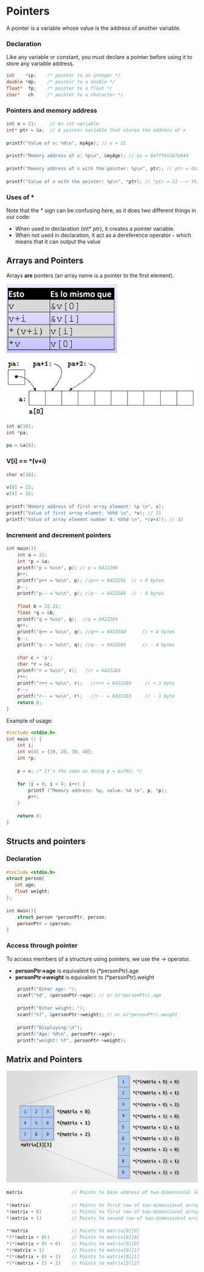 # Pointers

A pointer is a variable whose value is the address of another variable. 

### Declaration
Like any variable or constant, you must declare a pointer before using it to store any variable address. 
```c
int    *ip;    /* pointer to an integer */
double *dp;    /* pointer to a double */
float*  fp;    /* pointer to a float */
char*   ch     /* pointer to a character */
```

### Pointers and memory address

```c
int x = 21;     // An int variable
int* ptr = &x;  // A pointer variable that stores the address of x

printf("Value of x: %d\n", myAge); // x = 21

printf("Memory address of x: %p\n", &myAge); // &x = 0x7ffe5367e044

printf("Memory address of x with the pointer: %p\n", ptr); // ptr = 0x7ffe5367e044

printf("Value of x with the pointer: %p\n", *ptr); // *ptr = 21 --> this is called dereference
```

### Uses of *

Note that the * sign can be confusing here, as it does two different things in our code:
* When used in declaration (int* ptr), it creates a pointer variable.
* When not used in declaration, it act as a dereference operator - which means that it can output the value 

## Arrays and Pointers

Arrays **are** ponters (an array name is a pointer to the first element).

![arrays-pointers](./img/pointers-arrays.PNG)

 ![arrays-pointers](./img/pointer-arrays2.PNG)

```c
int a[10];
int *pa;

pa = &a[0];
```

### V[i] == *(v+i)

```c
char v[10];

v[0] = 15;
v[4] = 32;

printf("Memory address of first array element: %p \n", v); 
printf("Value of first array elemnt: %hhd \n", *v); // 15
printf("Value of array element number 4: %hhd \n", *(v+4)); // 32
```

### Increment and decrement pointers

```c
int main(){
    int a = 22;
    int *p = &a;
    printf("p = %u\n", p); // p = 6422288
    p++;
    printf("p++ = %u\n", p); //p++ = 6422292  // + 4 bytes
    p--;
    printf("p-- = %u\n", p); //p-- = 6422288  // - 4 bytes
 
    float b = 22.22;
    float *q = &b;
    printf("q = %u\n", q);  //q = 6422284
    q++;
    printf("q++ = %u\n", q); //q++ = 6422288      // + 4 bytes
    q--;
    printf("q-- = %u\n", q); //q-- = 6422284      // - 4 bytes
 
    char c = 'a';
    char *r = &c;
    printf("r = %u\n", r);   //r = 6422283
    r++;
    printf("r++ = %u\n", r);   //r++ = 6422284     // + 1 byte
    r--;
    printf("r-- = %u\n", r);   //r-- = 6422283     // - 1 byte
    return 0;
}
```
Example of usage:

```c
#include <stdio.h>
int main () {
	int i;
    int v[4] = {10, 20, 30, 40}; 
	int *p;
    
	p = v; /* It's the same as doing p = &v[0]; */
    
	for (i = 0; i < 4; i++) {
		printf ("Memory address: %p, value: %d \n", p, *p);
		p++;
	}
    
	return 0;
}
```

## Structs and pointers

### Declaration
```c
#include <stdio.h>
struct person{
   int age;
   float weight;
};

int main(){
    struct person *personPtr, person;
    personPtr = &person;
}
```

### Access through pointer
To access members of a structure using pointers, we use the -> operator. 

* **personPtr->age** is equivalent to (*personPtr).age
* **personPtr->weight** is equivalent to (*personPtr).weight
  
```c
    printf("Enter age: ");
    scanf("%d", &personPtr->age); // or &(*personPtr).age

    printf("Enter weight: ");
    scanf("%f", &personPtr->weight); // or &(*personPtr).weight

    printf("Displaying:\n");
    printf("Age: %d\n", personPtr->age);
    printf("weight: %f", personPtr->weight);
```

## Matrix and Pointers

![img](./img/pointer-notation-of-two-dimensional-array.png)

``` c
matrix                  // Points to base address of two-dimensional array.

*(matrix)               // Points to first row of two-dimensional array.
*(matrix + 0)           // Points to first row of two-dimensional array.
*(matrix + 1)           // Points to second row of two-dimensional array.

**matrix                // Points to matrix[0][0]
*(*(matrix + 0))        // Points to matrix[0][0]
*(*(matrix + 0) + 0)    // Points to matrix[0][0]
*(*matrix + 1)          // Points to matrix[0][1]
*(*(matrix + 0) + 1)    // Points to matrix[0][1]
*(*(matrix + 2) + 2)    // Points to matrix[2][2]
```



``` c
```
``` c
```